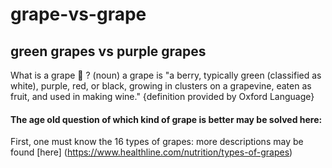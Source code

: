 # grape-vs-grape
## green grapes vs purple grapes
What is a grape 🍇 ? (noun) a grape is "a berry, typically green (classified as white), purple, red, or black, growing in clusters on a grapevine, eaten as fruit, and used in making wine." {definition provided by Oxford Language}
#### The age old question of which kind of grape is better may be solved **here**:
First, one must know the 16 types of grapes: more descriptions may be found [here] (https://www.healthline.com/nutrition/types-of-grapes)
